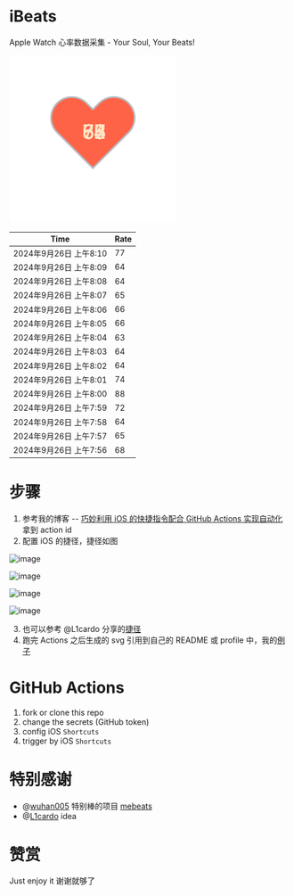 # iBeats
Apple Watch 心率数据采集 - Your Soul, Your Beats!

![](./files/heart.svg)

<!--START_SECTION:my_heart_rate-->
| Time | Rate | 
 | ---- | ---- | 
| 2024年9月26日 上午8:10 | 77 |
| 2024年9月26日 上午8:09 | 64 |
| 2024年9月26日 上午8:08 | 64 |
| 2024年9月26日 上午8:07 | 65 |
| 2024年9月26日 上午8:06 | 66 |
| 2024年9月26日 上午8:05 | 66 |
| 2024年9月26日 上午8:04 | 63 |
| 2024年9月26日 上午8:03 | 64 |
| 2024年9月26日 上午8:02 | 64 |
| 2024年9月26日 上午8:01 | 74 |
| 2024年9月26日 上午8:00 | 88 |
| 2024年9月26日 上午7:59 | 72 |
| 2024年9月26日 上午7:58 | 64 |
| 2024年9月26日 上午7:57 | 65 |
| 2024年9月26日 上午7:56 | 68 |

<!--END_SECTION:my_heart_rate-->

# 步骤
1. 参考我的博客 -- [巧妙利用 iOS 的快捷指令配合 GitHub Actions 实现自动化](https://github.com/yihong0618/gitblog/issues/198) 拿到 action id
2. 配置 iOS 的捷径，捷径如图

![image](https://user-images.githubusercontent.com/15976103/122154218-0db0b480-ce97-11eb-93bb-5aec07c558dc.png)

![image](https://user-images.githubusercontent.com/15976103/122154236-186b4980-ce97-11eb-8e4b-70551a0391ae.png)

![image](https://user-images.githubusercontent.com/15976103/122154268-2d47dd00-ce97-11eb-902e-3acf292265a9.png)

![image](https://user-images.githubusercontent.com/15976103/122174055-fa144680-ceb4-11eb-9be2-3eb83cd516f7.png)

3. 也可以参考 @L1cardo 分享的[捷径](https://www.icloud.com/shortcuts/6ab6047b459c41ad822ad6b94b1c03d4)
4. 跑完 Actions 之后生成的 svg 引用到自己的 README 或 profile 中，我的[例子](https://github.com/yihong0618) 

# GitHub Actions

1. fork or clone this repo
2. change the secrets (GitHub token)
3. config iOS `Shortcuts` 
4. trigger by iOS `Shortcuts`

# 特别感谢
- @[wuhan005](https://github.com/wuhan005) 特别棒的项目 [mebeats](https://github.com/wuhan005/mebeats)
- @[L1cardo](https://github.com/L1cardo) idea

# 赞赏
Just enjoy it
谢谢就够了
